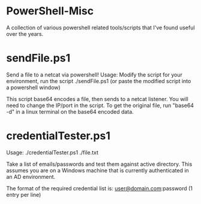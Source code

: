 # PowerShell-Misc
A collection of various powershell related tools/scripts that I've found useful over the years. 


# sendFile.ps1
Send a file to a netcat via powershell!
Usage: Modify the script for your environment, run the script ./sendFile.ps1 (or paste the modified script into a powershell window)


This script base64 encodes a file, then sends to a netcat listener. You will need to change the IP/port in the script. 
To get the original file, run "base64 -d" in a linux terminal on the base64 encoded data. 

# credentialTester.ps1

Usage: ./credentialTester.ps1 ./file.txt

Take a list of emails/passwords and test them against active directory. This assumes you are on a Windows machine that is currently authenticated in an AD environment. 

The format of the required credential list is: user@domain.com:password    (1 entry per line)


